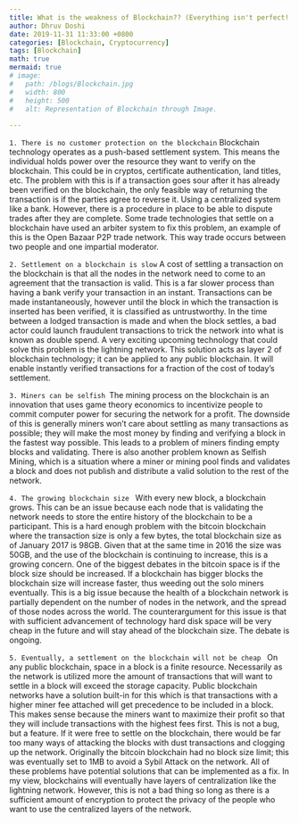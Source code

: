 ```yaml
---
title: What is the weakness of Blockchain?? (Everything isn't perfect!!)
author: Dhruv Doshi
date: 2019-11-31 11:33:00 +0800
categories: [Blockchain, Cryptocurrency]
tags: [Blockchain]
math: true
mermaid: true
# image:
#   path: /blogs/Blockchain.jpg
#   width: 800
#   height: 500
#   alt: Representation of Blockchain through Image.
  
---
```


`1. There is no customer protection on the blockchain` Blockchain technology operates as a push-based settlement system. This means the individual holds power over the resource they want to verify on the blockchain. This could be in cryptos, certificate authentication, land titles, etc. The problem with this is if a transaction goes sour after it has already been verified on the blockchain, the only feasible way of returning the transaction is if the parties agree to reverse it. Using a  centralized system like a bank. However, there is a procedure in place to be able to dispute trades after they are complete. Some trade technologies that settle on a blockchain have used an arbiter system to fix this problem, an example of this is the Open Bazaar P2P  trade network. This way trade occurs between two people and one impartial moderator.

`2. Settlement on a blockchain is slow` A  cost of settling a transaction on the blockchain is that all the nodes in the network need to come to an agreement that the transaction is valid. This is a far slower process than having a bank verify your transaction in an instant. Transactions can be made instantaneously, however until the block in which the transaction is inserted has been verified, it is classified as untrustworthy. In the time between a lodged transaction is made and when the block settles, a bad actor could launch fraudulent transactions to trick the network into what is known as double spend. A  very exciting upcoming technology that could solve this problem is the lightning network. This solution acts as layer 2 of blockchain technology; it can be applied to any public blockchain. It will enable instantly verified transactions for a fraction of the cost of today’s settlement.

`3. Miners can be selfish `The mining process on the blockchain is an innovation that uses game theory economics to incentivize people to commit computer power for securing the network for a profit. The downside of this is generally miners won’t care about settling as many transactions as possible; they will make the most money by finding and verifying a block in the fastest way possible. This leads to a problem of miners finding empty blocks and validating. There is also another problem known as Selfish Mining, which is a situation where a miner or mining pool finds and validates a block and does not publish and distribute a valid solution to the rest of the network.

`4. The growing blockchain size ` With  every new block, a blockchain grows. This can be an issue because each node that is validating the network needs to store the entire history of the blockchain to be a participant. This is a hard enough problem with the bitcoin blockchain where the transaction size is only a  few bytes, the total blockchain size as of January 2017 is 98GB. Given that at the same time in 2016 the size was 50GB, and the use of the blockchain is continuing to increase, this is a growing concern. One of the biggest debates in the bitcoin space is if the block size should be increased. If a blockchain has bigger blocks the blockchain size will increase faster, thus weeding out the solo miners eventually. This is a big issue because the health of a blockchain network is partially dependent on the number of nodes in the network, and the spread of those nodes across the world. The counterargument for this issue is that with sufficient advancement of technology hard disk space will be very cheap in the future and will stay ahead of the blockchain size. The debate is ongoing.

`5. Eventually, a settlement on the blockchain will not be cheap ` On any public blockchain, space in a block is a finite resource.  Necessarily as the network is utilized more the amount of transactions that will want to settle in a block will exceed the storage capacity.  Public blockchain networks have a solution built-in for this which is that transactions with a higher miner fee attached will get precedence to be included in a block. This makes sense because the miners want to maximize their profit so that they will include transactions with the highest fees first. This is not a bug, but a feature. If it were free to settle on the blockchain, there would be far too many ways of attacking the blocks with dust transactions and clogging up the network. Originally the bitcoin blockchain had no block size limit; this was eventually set to  1MB to avoid a Sybil Attack on the network. All of these problems have potential solutions that can be implemented as a  fix. In my view, blockchains will eventually have layers of centralization like the lightning network. However, this is not a bad thing so long as there is a sufficient amount of encryption to protect the privacy of the people who want to use the centralized layers of the network.

